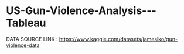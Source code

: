 # US-Gun-Violence-Analysis---Tableau
DATA SOURCE LINK : https://www.kaggle.com/datasets/jameslko/gun-violence-data
